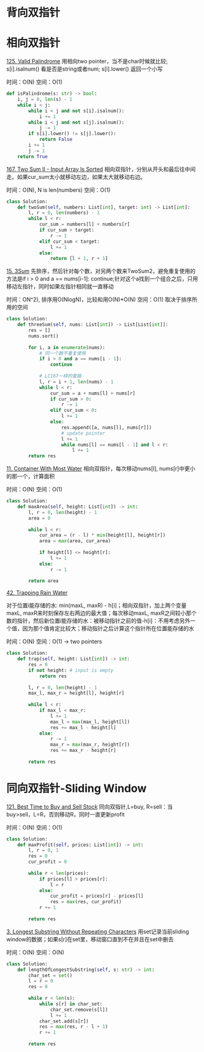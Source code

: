# 背向双指针



# 相向双指针
[125. Valid Palindrome](https://leetcode.com/problems/valid-palindrome/)
用相向two pointer，当不是char时候就比较; s[i].isalnum() 看是否是string或者num; s[i].lower() 返回一个小写

时间：O(N)
空间：O(1)

```python
def isPalindrome(s: str) -> bool:
    i, j = 0, len(s) - 1
    while i < j:
        while i < j and not s[i].isalnum():
            i += 1
        while i < j and not s[j].isalnum():
            j -= 1
        if s[i].lower() != s[j].lower():
            return False
        i += 1
        j -= 1
    return True

```


[167. Two Sum II - Input Array Is Sorted](https://leetcode.com/problems/two-sum-ii-input-array-is-sorted/)
相向双指针，分别从开头和最后往中间走。如果cur_sum太小就移动左边，如果太大就移动右边。

时间：O(N), N is len(numbers)
空间：O(1)
```python
class Solution:
    def twoSum(self, numbers: List[int], target: int) -> List[int]:
        l, r = 0, len(numbers) - 1
        while l < r:
            cur_sum = numbers[l] + numbers[r]
            if cur_sum > target:
                r -= 1
            elif cur_sum < target:
                l += 1
            else:
                return [l + 1, r + 1] 
```        

[15. 3Sum](https://leetcode.com/problems/3sum/)
先排序，然后针对每个数，对另两个数来TwoSum2，避免重复使用的方法是if i > 0 and a == nums[i-1]: continue;针对这个a找到一个组合之后，只用移动左指针，同时如果左指针相同就一直移动

时间：ON^2), 排序用O(NlogN)，比较和用O(N)*O(N)
空间：O(1) 取决于排序所用的空间
```python
class Solution:
    def threeSum(self, nums: List[int]) -> List[List[int]]:
        res = []
        nums.sort()
        
        for i, a in enumerate(nums):
            # 同一个数不重复使用
            if i > 0 and a == nums[i - 1]:
                continue
            
            # LC167一样的套路
            l, r = i + 1, len(nums) - 1
            while l < r:
                cur_sum = a + nums[l] + nums[r]
                if cur_sum > 0:
                    r -= 1
                elif cur_sum < 0:
                    l += 1
                else:
                    res.append([a, nums[l], nums[r]])
                    # update pointer
                    l += 1
                    while nums[l] == nums[l - 1] and l < r:
                        l += 1
        return res
```


[11. Container With Most Water](https://leetcode.com/problems/container-with-most-water/)
相向双指针，每次移动nums[l], nums[r]中更小的那一个，计算面积

时间：O(N)
空间：O(1)
```python
class Solution:
    def maxArea(self, height: List[int]) -> int:
        l, r = 0, len(height) - 1
        area = 0
        
        while l < r:
            cur_area = (r - l) * min(height[l], height[r])
            area = max(area, cur_area)
            
            if height[l] <= height[r]:
                l += 1
            else:
                r -= 1
        
        return area
```

[42. Trapping Rain Water](https://leetcode.com/problems/trapping-rain-water/)

对于位置i能存储的水: min(maxL, maxR) - h[i]；相向双指针，加上两个变量maxL, maxR来时刻保存左右两边的最大值；每次移动maxL, maxR之间较小那个数的指针，然后新位置i能存储的水：被移动指针之前的值-h[i]：不用考虑另外一个值，因为那个值肯定比较大；移动指针之后计算这个指针所在位置能存储的水

时间：O(N)
空间：O(1) -> two pointers
```python
class Solution:
    def trap(self, height: List[int]) -> int:
        res = 0
        if not height: # input is empty
            return res
        
        l, r = 0, len(height) - 1
        max_l, max_r = height[l], height[r]
        
        while l < r:
            if max_l < max_r:
                l += 1
                max_l = max(max_l, height[l])
                res += max_l - height[l]
            else:
                r -= 1
                max_r = max(max_r, height[r])
                res += max_r - height[r]
        
        return res
```

# 同向双指针-Sliding Window

[121. Best Time to Buy and Sell Stock](https://leetcode.com/problems/best-time-to-buy-and-sell-stock/)
同向双指针,L=buy, R=sell：当buy>sell，L=R，否则移动R，同时一直更新profit

时间：O(N)
空间：O(1)
```python
class Solution:
    def maxProfit(self, prices: List[int]) -> int:
        l, r = 0, 1
        res = 0
        cur_profit = 0
        
        while r < len(prices):
            if prices[l] > prices[r]:
                l = r
            else:
                cur_profit = prices[r] - prices[l]
                res = max(res, cur_profit)
            r += 1
        
        return res
```


[3. Longest Substring Without Repeating Characters](https://leetcode.com/problems/longest-substring-without-repeating-characters/)
用set记录当前sliding window的数据；如果s[r]在set里，移动窗口直到不在并且在set中删去

时间：O(N)
空间：O(N)
```python
class Solution:
    def lengthOfLongestSubstring(self, s: str) -> int:
        char_set = set()
        l = r = 0
        res = 0
        
        while r < len(s):
            while s[r] in char_set:
                char_set.remove(s[l])
                l += 1
            char_set.add(s[r])
            res = max(res, r - l + 1)
            r += 1
        
        return res
```